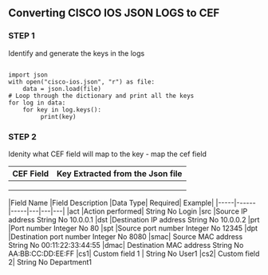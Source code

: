
## Converting CISCO IOS JSON LOGS to CEF

### STEP 1 
Identify and generate the keys in the logs 


```

import json
with open("cisco-ios.json", "r") as file:
    data = json.load(file)
# Loop through the dictionary and print all the keys
for log in data:
    for key in log.keys():
         print(key) 

```
### STEP 2 

Idenity what CEF field will map  to the key - map the cef field

| CEF Field| Key Extracted from the Json file   |
|----------|------------------------------------|
|          |                                    |
|          |                                    |
|          |                                    |




|Field Name	|Field Description	|Data Type|	Required|	Example|
|-----|------|-----|---|---|---|
|act	|Action performed|	String	No	Login
|src	|Source IP address	String	No	10.0.0.1
|dst	|Destination IP address	String	No	10.0.0.2
|prt	|Port number	Integer	No	80
|spt	|Source port number	Integer	No	12345
|dpt	|Destination port number	Integer	No	8080
|smac|	Source MAC address	String	No	00:11:22:33:44:55
|dmac|	Destination MAC address	String	No	AA:BB:CC:DD:EE:FF
|cs1|	Custom field 1 |	String	No	User1
|cs2|	Custom field 2|	String	No	Department1






